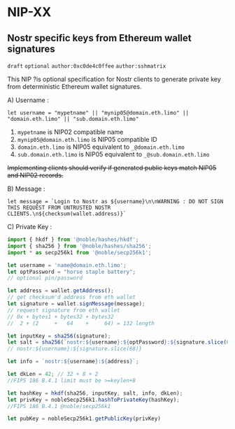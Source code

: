 NIP-XX
======

Nostr specific keys from Ethereum wallet signatures
----------------------------------------------------

`draft` `optional` `author:0xc0de4c0ffee` `author:sshmatrix`

This NIP ?is optional specification for Nostr clients to generate private key from deterministic Ethereum wallet signatures.


A) Username : 
```
let username = "mypetname" || "mynip05@domain.eth.limo" || "domain.eth.limo" || "sub.domain.eth.limo"
```

   1) `mypetname` is NIP02 compatible name
   2) `mynip05@domain.eth.limo` is NIP05 compatible ID
   3) `domain.eth.limo` is NIP05 equivalent to `_@domain.eth.limo`
   4) `sub.domain.eth.limo` is NIP05 equivalent to `_@sub.domain.eth.limo`

~~Implementing clients should verify if generated public keys match NIP05 and NIP02 records.~~ 

B) Message : 
```
let message = `Login to Nostr as ${username}\n\nWARNING : DO NOT SIGN THIS REQUEST FROM UNTRUSTED NOSTR CLIENTS.\n${checksum(wallet.address)}`
```

C) Private Key : 

```js
import { hkdf } from '@noble/hashes/hkdf';
import { sha256 } from '@noble/hashes/sha256';
import * as secp256k1 from '@noble/secp256k1';

let username = 'name@domain.eth.limo';
let optPassword = "horse staple battery"; 
// optional pin/password

let address = wallet.getAddress(); 
// get checksum'd address from eth wallet
let signature = wallet.signMessage(message); 
// request signature from eth wallet
// 0x + bytes1 + bytes32 + bytes32 
//  2 + (2     +   64    +     64) = 132 length  

let inputKey = sha256(signature);
let salt = sha256(`nostr:${username}:${optPassword}:${signature.slice(68)}`); //68~132
// nostr:${username}:${signature.slice(68)}

let info = `nostr:${username}:${address}`;

let dkLen = 42; // 32 + 8 + 2
//FIPS 186 B.4.1 limit must be >=keylen+8

let hashKey = hkdf(sha256, inputKey, salt, info, dkLen);
let privKey = nobleSecp256k1.hashToPrivateKey(hashKey); 
//FIPS 186 B.4.1 @noble/secp256k1

let pubKey = nobleSecp256k1.getPublicKey(privKey)
```